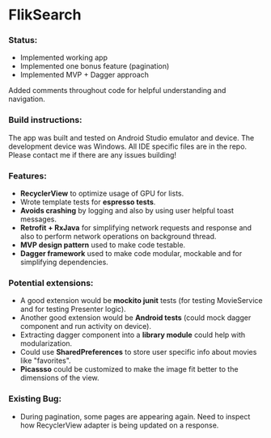 # FlikSearch


### Status:
- Implemented working app
- Implemented one bonus feature (pagination)
- Implemented MVP + Dagger approach

Added comments throughout code for helpful understanding and navigation.

### Build instructions:
The app was built and tested on Android Studio emulator and device. The development device was Windows. All IDE specific files are in the repo. 
Please contact me if there are any issues building!

### Features:
- **RecyclerView** to optimize usage of GPU for lists.
- Wrote template tests for **espresso tests**.
- **Avoids crashing** by logging and also by using user helpful toast messages.
- **Retrofit + RxJava** for simplifying network requests and response and also to perform network operations on background thread.
- **MVP design pattern** used to make code testable.
- **Dagger framework** used to make code modular, mockable and for simplifying dependencies.

### Potential extensions:
- A good extension would be **mockito junit** tests (for testing MovieService and for testing Presenter logic).
- Another good extension would be **Android tests** (could mock dagger component and run activity on device).
- Extracting dagger component into a **library module** could help with modularization.
- Could use **SharedPreferences** to store user specific info about movies like "favorites".
- **Picassso** could be customized to make the image fit better to the dimensions of the view.

### Existing Bug:
- During pagination, some pages are appearing again. Need to inspect how RecyclerView adapter is being updated on a response.
